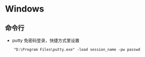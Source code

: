 # Windows

## 命令行

* putty 免密码登录，快捷方式里设置
```batch
    "D:\Program Files\putty.exe" -load session_name -pw passwd
```
